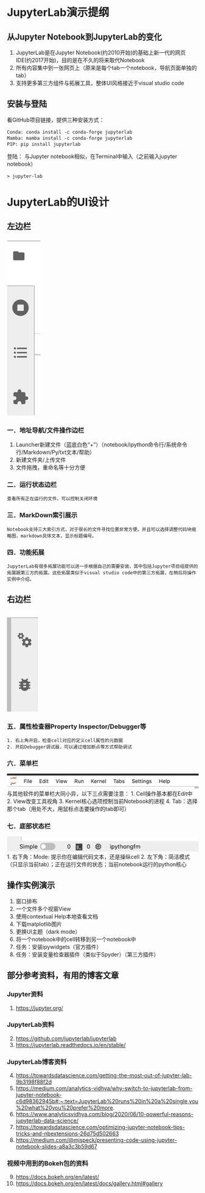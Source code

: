 # JupyterLab演示提纲

## 从Jupyter Notebook到JupyterLab的变化
1.	JupyterLab是在Jupyter Notebook(约2010开始)的基础上新一代的网页IDE(约2017开始)，目的是在不久的将来取代Notebook
2.	所有内容集中到一张网页上（原来是每个tab一个notebook，导航页面单独的tab）
3.	支持更多第三方组件与拓展工具，整体UI风格接近于visual studio code

## 安装与登陆
看GitHub项目链接，提供三种安装方式：
```
Conda: conda install -c conda-forge jupyterlab
Mamba: mamba install -c conda-forge jupyterlab
PIP: pip install jupyterlab
```

登陆：
与Jupyter notebook相似，在Terminal中输入（之前输入jupyter notebook）
```
> jupyter-lab
```

# JupyterLab的UI设计


## 左边栏
![左边栏](./image/jupyterLab-leftbar.png)

### 一．地址导航/文件操作边栏
1.	Launcher新建文件（蓝底白色“+”）（notebook/ipython命令行/系统命令行/Markdown/Py/txt文本/帮助）
2.	新建文件夹/上传文件
3.	文件拖拽，重命名等十分方便

### 二．运行状态边栏
	查看所有正在运行的文件，可以控制关闭环境

### 三．MarkDown索引展示
	Notebook支持三大索引方式，对于很长的文件寻找位置非常方便。并且可以选择调整代码块缩略图，markdown具体文本，显示标题编号。

### 四．功能拓展
	JupyterLab有很多拓展功能可以进一步根据自己的需要安装，其中包括Jupyter项目组提供的拓展跟第三方的拓展。这些拓展类似于visual studio code中的第三方拓展，在稍后将操作实例中介绍。

## 右边栏
![右边栏](./image/jupyterLab-rightbar.png)
### 五．属性检查器Property Inspector/Debugger等
	1. 右上角开启，检查cell对应的定义cell属性的元数据
	2. 开启Debugger调试器，可以通过增加断点等方式帮助调试

### 六．菜单栏
![菜单栏](./image/jupyterLab-select.png)
与其他软件的菜单栏大同小异，以下三点需要注意：
	1. Cell操作基本都在Edit中
	2. View改变工具视角
	3. Kernel核心选项控制当前Notebook的进程
	4. Tab：选择那个tab（用处不大，用鼠标点击要操作的tab即可）


### 七．底部状态栏
![下边栏](./image/jupyterLab-bottom.png)
	1. 右下角：Mode: 提示你在编辑代码文本，还是操纵cell
	2. 左下角：简洁模式（只显示当前tab）；正在运行文件的状态；当前notebook运行的python核心

## 操作实例演示
1.	窗口排布
2.	一个文件多个视窗View
3.	使用contextual Help本地查看文档
4.	下载matplotlib图片
5.	更换UI主题（dark mode）
6.	将一个notebook中的cell转移到另一个notebook中
7.	任务：安装ipywidgets（官方插件）
8.	任务：安装变量检查器插件（类似于Spyder）（第三方插件）


## 部分参考资料，有用的博客文章

### Jupyter资料
1.	https://jupyter.org/

### JupyterLab资料
2.	https://github.com/jupyterlab/jupyterlab
3.	https://jupyterlab.readthedocs.io/en/stable/

### JupyterLab博客资料
4.	https://towardsdatascience.com/getting-the-most-out-of-jupyter-lab-9b3198f88f2d
5.	https://medium.com/analytics-vidhya/why-switch-to-jupyterlab-from-jupyter-notebook-c6d98362945b#:~:text=JupyterLab%20runs%20in%20a%20single,you%20what%20you%20prefer%20more.
6.	https://www.analyticsvidhya.com/blog/2020/06/10-powerful-reasons-jupyterlab-data-science/
7.	https://towardsdatascience.com/optimizing-jupyter-notebook-tips-tricks-and-nbextensions-26d75d502663
8.	https://medium.com/@mjspeck/presenting-code-using-jupyter-notebook-slides-a8a3c3b59d67

### 视频中用到的Bokeh包的资料
9.	https://docs.bokeh.org/en/latest/
10.	https://docs.bokeh.org/en/latest/docs/gallery.html#gallery


